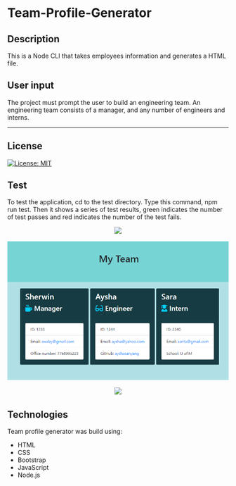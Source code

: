# Team-Profile-Generator

## Description 
This is a Node CLI that takes employees information and generates a HTML file.
## User input
The project must prompt the user to build an engineering team. An engineering
team consists of a manager, and any number of engineers and interns.
___
## License
[![License: MIT](https://img.shields.io/badge/License-MIT-yellow.svg)](https://opensource.org/licenses/MIT)

## Test
To test the application, cd to the test directory. Type this command, npm run test. Then it shows a series of test results, green indicates the number of test passes and red indicates the number of the test fails.

<p align="center">
<img src="images/run_test.gif" width="600" >
</p>
<p align="center">
<img src="images/profile_generator.PNG" width="600">
</p>

<p align="center">
<img src="images/team.gif" width="600" >
</p>


## Technologies
Team profile generator was build using:

- HTML
- CSS
- Bootstrap
- JavaScript
- Node.js